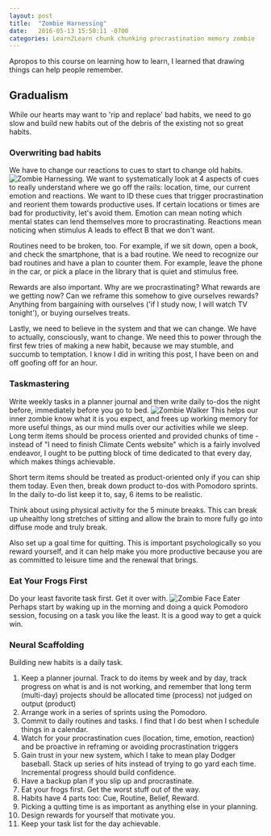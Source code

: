 ```yaml
---
layout: post
title:  "Zombie Harnessing"
date:   2016-05-13 15:50:11 -0700
categories: Learn2Learn chunk chunking procrastination memory zombie
---
```

Apropos to this course on learning how to learn, I learned that drawing things can help people remember.

## Gradualism
While our hearts may want to 'rip and replace' bad habits, we need to go slow and build new habits out of the debris of the existing not so great habits.

### Overwriting bad habits
We have to change our reactions to cues to start to change old habits. ![Zombie Harnessing](/images/zombie-pull.jpg). We want to systematically look at 4 aspects of cues to really understand where we go off the rails: location, time, our current emotion and reactions. We want to ID these cues that trigger procrastination and reorient them towards productive uses. If certain locations or times are bad for productivity, let's avoid them. Emotion can mean noting which mental states can lend themselves more to procrastinating. Reactions mean noticing when stimulus A leads to effect B that we don't want.

Routines need to be broken, too. For example, if we sit down, open a book, and check the smartphone, that is a bad routine. We need to recognize our bad routines and have a plan to counter them. For example, leave the phone in the car, or pick a place in the library that is quiet and stimulus free.

Rewards are also important. Why are we procrastinating? What rewards are we getting now? Can we reframe this somehow to give ourselves rewards? Anything from bargaining with ourselves ('if I study now, I will watch TV tonight'), or  buying ourselves treats.

Lastly, we need to believe in the system and that we can change. We have to actually, consciously, want to change. We need this to power through the first few tries of making a new habit, because we may stumble, and succumb to temptation. I know I did in writing this post, I have been on and off goofing off for an hour.

### Taskmastering
Write weekly tasks in a planner journal and then write daily to-dos the night before, immediately before you go to bed. ![Zombie Walker](/images/zombie-walker.jpg) This helps our inner zombie know what it is you expect, and frees up working memory for more useful things, as our mind mulls over our activities while we sleep. Long term items should be process oriented and provided chunks of time - instead of "I need to finish Climate Cents website" which is a fairly involved endeavor, I ought to be putting block of time dedicated to that every day, which makes things achievable.

Short term items should be treated as product-oriented only if you can ship them today. Even then, break down product to-dos with Pomodoro sprints. In the daily to-do list keep it to, say, 6 items to be realistic.

Think about using physical activity for the 5 minute breaks. This can break up uhealthy long stretches of sitting and allow the brain to more fully go into diffuse mode and truly break.

Also set up a goal time for quitting. This is important psychologically so you reward yourself, and it can help make you more productive because you are as committed to leisure time and the renewal that brings.

### Eat Your Frogs First
Do your least favorite task first. Get it over with. ![Zombie Face Eater](/images/zombie-faceeat.png) Perhaps start by waking up in the morning and doing a quick Pomodoro session, focusing on a task you like the least. It is a good way to get a quick win.

### Neural Scaffolding
Building new habits is a daily task.

1. Keep a planner journal. Track to do items by week and by day, track progress on what is and is not working, and remember that long term (multi-day) projects should be allocated time (process) not judged on output (product)
2. Arrange work in a series of sprints using the Pomodoro.
3. Commit to daily routines and tasks. I find that I do best when I schedule things in a calendar.
4. Watch for your procrastination cues (location, time, emotion, reaction) and be proactive in reframing or avoiding procrastination triggers
5. Gain trust in your new system, which I take to mean play Dodger baseball. Stack up series of hits instead of trying to go yard each time. Incremental progress should build confidence.
6. Have a backup plan if you slip up and procrastinate.
7. Eat your frogs first. Get the worst stuff out of the way.
8. Habits have 4 parts too: Cue, Routine, Belief, Reward.
9. Picking a qutting time is as important as anything else in your planning.
10. Design rewards for yourself that motivate you.
11. Keep your task list for the day achievable.

